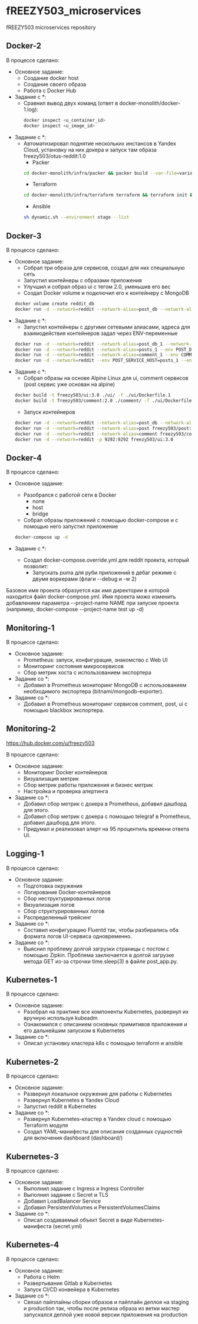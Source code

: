 # fREEZY503_microservices
fREEZY503 microservices repository

## Docker-2
В процессе сделано:
 - Основное задание:
    - Создание docker host
    - Создание своего образа
    - Работа с Docker Hub
 - Задание с *:
	- Сравнил вывод двух команд (ответ в docker-monolith/docker-1.log): 
        ~~~bash
        docker inspect <u_container_id>
        docker inspect <u_image_id>
        ~~~
 - Задание с *:
    - Автоматизировал поднятие нескольких инстансов в Yandex Cloud, установку на них докера и запуск там образа freezy503/otus-reddit:1.0
        - Packer
        ~~~bash
        cd docker-monolith/infra/packer && packer build --var-file=variables.json reddit_in_docker.json 
        ~~~
        - Terraform
        ~~~bash
        cd docker-monolith/infra/terraform terraform && terraform init && terraform apply -auto-approve
        ~~~
        - Ansible
        ~~~bash
        sh dynamic.sh --environment stage --list
        ~~~

## Docker-3
В процессе сделано:
 - Основное задание:
   - Собрал три образа для сервисов, создал для них специальную сеть 
   - Запустил контейнеры с образами приложения
   - Улучшил и собрал образ ui с тегом 2.0, уменьшив его вес
   - Создал Docker volume и подключил его к контейнеру с MongoDB 
   ~~~bash
   docker volume create reddit_db
   docker run -d --network=reddit --network-alias=post_db --network-alias=comment_db -v reddit_db:/data/db mongo:latest
   ~~~
- Задание с *:
   - Запустил контейнеры с другими сетевыми алиасами, адреса для взаимодействия контейнеров задал через ENV-переменные
   ~~~bash
   docker run -d --network=reddit --network-alias=post_db_1 --network-alias=comment_db_1 mongo:latest
   docker run -d --network=reddit --network-alias=posts_1 --env POST_DATABASE_HOST=post_db_1 --env POST_DATABASE=posts_1 freezy503/post:1.0
   docker run -d --network=reddit --network-alias=comment_1 --env COMMENT_DATABASE_HOST=comment_db_1 --env COMMENT_DATABASE=comments_1 freezy503/comment:1.0
   docker run -d --network=reddit --env POST_SERVICE_HOST=posts_1 --env COMMENT_SERVICE_HOST=comment_1 -p 9292:9292 freezy503/ui:1.0
   ~~~
- Задание с *:
   - Собрал образы на основе Alpine Linux для ui, comment сервисов (post сервис уже основан на alpine)
   ~~~bash
   docker build -t freezy503/ui:3.0 ./ui/ -f ./ui/Dockerfile.1 
   docker build -t freezy503/comment:2.0 ./comment/ -f ./ui/Dockerfile.1
   ~~~
   - Запуск контейнеров
   ~~~bash
   docker run -d --network=reddit --network-alias=post_db --network-alias=comment_db mongo:latest
   docker run -d --network=reddit --network-alias=post freezy503/post:1.0
   docker run -d --network=reddit --network-alias=comment freezy503/comment:2.0
   docker run -d --network=reddit -p 9292:9292 freezy503/ui:3.0
   ~~~

## Docker-4
В процессе сделано:
 - Основное задание:
   - Разобрался с работой сети в Docker 
      - none
      - host
      - bridge
   - Собрал образы приложений с помощью docker-compose и с помощью него запустил приложение
   ~~~bash
   docker-compose up -d
   ~~~

- Задание с *:
   - Создал docker-compose.override.yml для reddit проекта, который позволит:
      - Запускать puma для руби приложений в дебаг режиме с двумя воркерами (флаги --debug и -w 2)

Базовое имя проекта образуется как имя директории в которой находится файл docker-compose.yml. Имя проекта можо изменить добавлением параметра --project-name NAME при запуске проекта (например, docker-compose --project-name test up -d)

## Monitoring-1
В процессе сделано:
 - Основное задание:
   - Prometheus: запуск, конфигурация, знакомство с Web UI
   - Мониторинг состояния микросервисов
   - Сбор метрик хоста с использованием экспортера
- Задание со *:
   - Добавил в Prometheus мониторинг MongoDB с использованием необходимого экспортера (bitnami/mongodb-exporter).
- Задание со *:   
   - Добавил в Prometheus мониторинг сервисов comment, post, ui с помощью blackbox экспортера.


## Monitoring-2

https://hub.docker.com/u/freezy503

В процессе сделано:
 - Основное задание:
   - Мониторинг Docker контейнеров
   - Визуализация метрик
   - Сбор метрик работы приложения и бизнес метрик
   - Настройка и проверка алертинга
- Задание со *:
   - Добавил сбор метрик с докера в Prometheus, добавил дашборд для этого.
   - Добавил сбор метрик с докера с помощью telegraf в Prometheus, добавил дашборд для этого.
   - Придумал и реализовал алерт на 95 процентиль времени ответа UI.

## Logging-1

В процессе сделано:
 - Основное задание:
   - Подготовка окружения
   - Логирование Docker-контейнеров
   - Сбор неструктурированных логов
   - Визуализация логов
   - Сбор структурированных логов
   - Распределенный трейсинг
- Задание со *:
   - Составил конфигурацию Fluentd так, чтобы разбирались оба формата логов UI-сервиса одновременно.
- Задание со *:
   - Выяснил проблему долгой загрузки страницы с постом с помощью Zipkin. Проблема заключается в долгой загрузке метода GET из-за строчки time.sleep(3) в файле post_app.py.

## Kubernetes-1

В процессе сделано:
 - Основное задание:
   - Разобрал на практике все компоненты Kubernetes, развернул их вручную используя kubeadm
   - Ознакомился с описанием основных примитивов приложения и его дальнейшим запуском в Kubernetes
- Задание со *:
   - Описал установку кластера k8s с помощью terraform и ansible

## Kubernetes-2

В процессе сделано:
 - Основное задание:
   - Развернул локальное окружение для работы с Kubernetes
   - Развернул Kubernetes в Yandex Cloud
   - Запустил reddit в Kubernetes
- Задание со *:
   - Развернул Kubernetes-кластер в Yandex cloud с помощью Terraform модуля
   - Создал YAML-манифесты для описания созданных сущностей для включения dashboard (dashboard/)

## Kubernetes-3

В процессе сделано:
 - Основное задание:
   - Выполнил задание с Ingress и Ingress Controller
   - Выполнил задание с Secret и TLS
   - Добавил LoadBalancer Service
   - Добавил PersistentVolumes и PersistentVolumesClaims
- Задание со *:
   - Описал создаваемый объект Secret в виде Kubernetes-манифеста (secret.yml)

## Kubernetes-4

В процессе сделано:
 - Основное задание:
   - Работа с Helm
   - Развертывание Gitlab в Kubernetes
   - Запуск CI/CD конвейера в Kubernetes
- Задание со *:
   - Связал пайплайны сборки образов и пайплайн деплоя на staging и production так, чтобы после релиза образа из ветки мастер запускался деплой уже новой версии приложения на production
   
